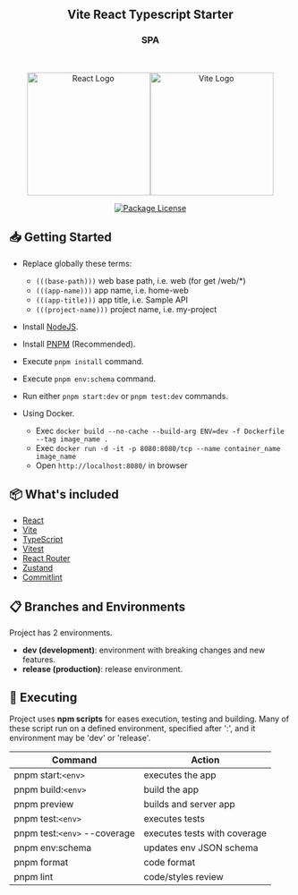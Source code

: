 <h2 align="center"><b>Vite React Typescript Starter</b></h2>
<h3 align="center"><b>SPA</b></h3>

<br />

<p align="center" style="display: flex; align-items: center; justify-content: center;">
  <a href="https://reactjs.org/" target="blank"><img src="https://upload.wikimedia.org/wikipedia/commons/a/a7/React-icon.svg" width="220" alt="React Logo" /></a>
  <a href="https://vitejs.dev/" target="blank"><img src="https://upload.wikimedia.org/wikipedia/commons/f/f1/Vitejs-logo.svg" width="220" alt="Vite Logo" /></a>
</p>

<p align="center">
  <a href="https://github.com/estebangarviso/react-vite-starter" target="_blank">
	<img src="https://img.shields.io/github/license/estebangarviso/react-vite-starter" alt="Package License" />
  </a>
</p>

## 📥 **Getting Started**
-   Replace globally these terms:
    -   `(((base-path)))` web base path, i.e. web (for get /web/\*)
    -   `(((app-name)))` app name, i.e. home-web
    -   `(((app-title)))` app title, i.e. Sample API
    -   `(((project-name)))` project name, i.e. my-project
-   Install [NodeJS](https://nodejs.org/es/).
-   Install [PNPM](https://pnpm.io/installation) (Recommended).
-   Execute `pnpm install` command.
-   Execute `pnpm env:schema` command.
-   Run either `pnpm start:dev` or `pnpm test:dev` commands.

-   Using Docker.
    -   Exec `docker build --no-cache --build-arg ENV=dev -f Dockerfile --tag image_name .`
    -   Exec `docker run -d -it -p 8080:8080/tcp --name container_name image_name`
    -   Open `http://localhost:8080/` in browser

## 📦 **What's included**

-   [React](https://reactjs.org/)
-   [Vite](https://vitejs.dev/)
-   [TypeScript](https://www.typescriptlang.org/)
-   [Vitest](https://vitest.dev/)
-   [React Router](https://reactrouter.com/)
-   [Zustand](https://docs.pmnd.rs/zustand)
-   [Commitlint](https://commitlint.js.org/)

## 📋 **Branches and Environments**

Project has 2 environments.

-   **dev (development)**: environment with breaking changes and new features.
-   **release (production)**: release environment.

## 🧪 **Executing**

Project uses **npm scripts** for eases execution, testing and building.
Many of these script run on a defined environment, specified after ':', and
it environment may be 'dev' or 'release'.

| Command                      | Action                       |
| ---------------------------- | ---------------------------- |
| pnpm start:`<env>`           | executes the app             |
| pnpm build:`<env>`           | build the app                |
| pnpm preview                 | builds and server app        |
| pnpm test:`<env>`            | executes tests               |
| pnpm test:`<env>` --coverage | executes tests with coverage |
| pnpm env:schema              | updates env JSON schema      |
| pnpm format                  | code format                  |
| pnpm lint                    | code/styles review           |
